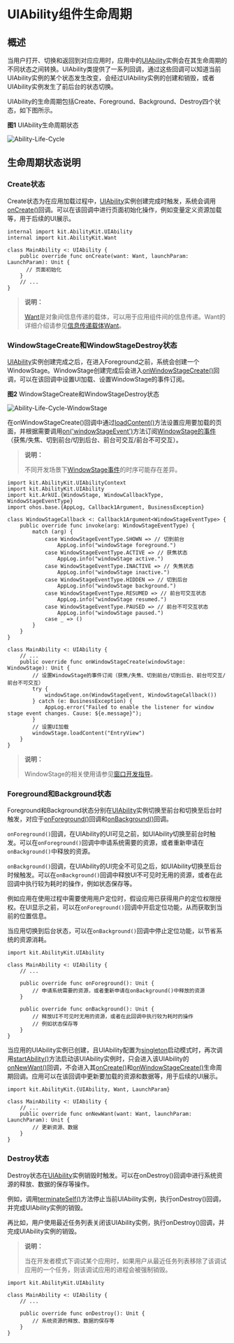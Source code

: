 # UIAbility组件生命周期

## 概述

当用户打开、切换和返回到对应应用时，应用中的[UIAbility](../../../reference/source_zh_cn/AbilityKit/cj-apis-app-ability-ui_ability.md#class-uiability)实例会在其生命周期的不同状态之间转换。UIAbility类提供了一系列回调，通过这些回调可以知道当前UIAbility实例的某个状态发生改变，会经过UIAbility实例的创建和销毁，或者UIAbility实例发生了前后台的状态切换。

UIAbility的生命周期包括Create、Foreground、Background、Destroy四个状态，如下图所示。

**图1** UIAbility生命周期状态

![Ability-Life-Cycle](figures/Ability-Life-Cycle.png)<!-- ToBeReviewd -->

## 生命周期状态说明

### Create状态

Create状态为在应用加载过程中，[UIAbility](../../../reference/source_zh_cn/AbilityKit/cj-apis-app-ability-ui_ability.md#class-uiability)实例创建完成时触发，系统会调用[onCreate()](../../../reference/source_zh_cn/AbilityKit/cj-apis-app-ability-ui_ability.md#func-oncreatewant-launchparam)回调。可以在该回调中进行页面初始化操作，例如变量定义资源加载等，用于后续的UI展示。

<!-- compile -->

```cangjie
internal import kit.AbilityKit.UIAbility
internal import kit.AbilityKit.Want

class MainAbility <: UIAbility {
    public override func onCreate(want: Want, launchParam: LaunchParam): Unit {
      // 页面初始化
    }
    // ...
}
```

> **说明：**
>
> [Want](../../../reference/source_zh_cn/AbilityKit/cj-apis-app-ability-want.md#class-want)是对象间信息传递的载体，可以用于应用组件间的信息传递。Want的详细介绍请参见[信息传递载体Want](cj-want-overview.md)。

### WindowStageCreate和WindowStageDestroy状态

[UIAbility](../../../reference/source_zh_cn/AbilityKit/cj-apis-app-ability-ui_ability.md#class-uiability)实例创建完成之后，在进入Foreground之前，系统会创建一个WindowStage。WindowStage创建完成后会进入[onWindowStageCreate()](../../../reference/source_zh_cn/AbilityKit/cj-apis-app-ability-ui_ability.md#func-onwindowstagecreatewindowstage)回调，可以在该回调中设置UI加载、设置WindowStage的事件订阅。

**图2** WindowStageCreate和WindowStageDestroy状态

![Ability-Life-Cycle-WindowStage](figures/Ability-Life-Cycle-WindowStage.png)<!-- ToBeReviewd -->

在onWindowStageCreate()回调中通过[loadContent()](../../../reference/source_zh_cn/arkui-cj/cj-apis-window.md#class-windowstage)方法设置应用要加载的页面，并根据需要调用[on('windowStageEvent')](../../../reference/source_zh_cn/arkui-cj/cj-apis-window.md#func-onwindowcallbacktype-callback1argumentwindowstageeventtype)方法订阅[WindowStage的事件](../../../reference/source_zh_cn/arkui-cj/cj-apis-window.md#enum-windowstageeventtype)（获焦/失焦、切到前台/切到后台、前台可交互/前台不可交互）。

> **说明：**
>
> 不同开发场景下[WindowStage事件](../../../reference/source_zh_cn/arkui-cj/cj-apis-window.md#enum-windowstageeventtype)的时序可能存在差异。

<!-- compile -->

```cangjie
import kit.AbilityKit.UIAbilityContext
import kit.AbilityKit.UIAbility
import kit.ArkUI.{WindowStage, WindowCallbackType, WindowStageEventType}
import ohos.base.{AppLog, Callback1Argument, BusinessException}

class WindowStageCallback <: Callback1Argument<WindowStageEventType> {
    public override func invoke(arg: WindowStageEventType) {
        match (arg) {
            case WindowStageEventType.SHOWN => // 切到前台
                AppLog.info("windowStage foreground.")
            case WindowStageEventType.ACTIVE => // 获焦状态
                AppLog.info("windowStage active.")
            case WindowStageEventType.INACTIVE => // 失焦状态
                AppLog.info("windowStage inactive.")
            case WindowStageEventType.HIDDEN => // 切到后台
                AppLog.info("windowStage background.")
            case WindowStageEventType.RESUMED => // 前台可交互状态
                AppLog.info("windowStage resumed.")
            case WindowStageEventType.PAUSED => // 前台不可交互状态
                AppLog.info("windowStage paused.")
            case _ => ()
        }
    }
}

class MainAbility <: UIAbility {
    // ...
    public override func onWindowStageCreate(windowStage: WindowStage): Unit {
        // 设置WindowStage的事件订阅（获焦/失焦、切到前台/切到后台、前台可交互/前台不可交互）
        try {
            windowStage.on(WindowStageEvent, WindowStageCallback())
        } catch (e: BusinessException) {
            AppLog.error("Failed to enable the listener for window stage event changes. Cause: ${e.message}");
        }
        // 设置UI加载
        windowStage.loadContent("EntryView")
    }
}
```

> **说明：**
>
> WindowStage的相关使用请参见[窗口开发指导](../../../reference/source_zh_cn/arkui-cj/cj-apis-window.md)。

### Foreground和Background状态

Foreground和Background状态分别在[UIAbility](../../../reference/source_zh_cn/AbilityKit/cj-apis-app-ability-ui_ability.md#class-uiability)实例切换至前台和切换至后台时触发，对应于[onForeground()](../../../reference/source_zh_cn/AbilityKit/cj-apis-app-ability-ui_ability.md#func-onforeground)回调和[onBackground()](../../../reference/source_zh_cn/AbilityKit/cj-apis-app-ability-ui_ability.md#func-onbackground)回调。

`onForeground()`回调，在UIAbility的UI可见之前，如UIAbility切换至前台时触发。可以在`onForeground()`回调中申请系统需要的资源，或者重新申请在`onBackground()`中释放的资源。

`onBackground()`回调，在UIAbility的UI完全不可见之后，如UIAbility切换至后台时候触发。可以在`onBackground()`回调中释放UI不可见时无用的资源，或者在此回调中执行较为耗时的操作，例如状态保存等。

例如应用在使用过程中需要使用用户定位时，假设应用已获得用户的定位权限授权。在UI显示之前，可以在`onForeground()`回调中开启定位功能，从而获取到当前的位置信息。

当应用切换到后台状态，可以在`onBackground()`回调中停止定位功能，以节省系统的资源消耗。

<!-- compile -->

```cangjie
import kit.AbilityKit.UIAbility

class MainAbility <: UIAbility {
    // ...

    public override func onForeground(): Unit {
        // 申请系统需要的资源，或者重新申请在onBackground()中释放的资源
    }

    public override func onBackground(): Unit {
        // 释放UI不可见时无用的资源，或者在此回调中执行较为耗时的操作
        // 例如状态保存等
    }
}
```

当应用的UIAbility实例已创建，且UIAbility配置为[singleton](cj-uiability-launch-type.md#singleton启动模式)启动模式时，再次调用[startAbility()](../../../reference/source_zh_cn/AbilityKit/cj-apis-app-ability-ui_ability.md#func-startabilityforresultwant-asynccallbackabilityresult)方法启动该UIAbility实例时，只会进入该UIAbility的[onNewWant()](../../../reference/source_zh_cn/AbilityKit/cj-apis-app-ability-ui_ability.md#func-onnewwantwant-launchparam)回调，不会进入其[onCreate()](../../../reference/source_zh_cn/AbilityKit/cj-apis-app-ability-ui_ability.md#func-oncreatewant-launchparam)和[onWindowStageCreate()](../../../reference/source_zh_cn/AbilityKit/cj-apis-app-ability-ui_ability.md#func-onwindowstagecreatewindowstage)生命周期回调。应用可以在该回调中更新要加载的资源和数据等，用于后续的UI展示。

<!-- compile -->

```cangjie
import kit.AbilityKit.{UIAbility, Want, LaunchParam}

class MainAbility <: UIAbility {
    // ...
    public override func onNewWant(want: Want, launchParam: LaunchParam): Unit {
        // 更新资源、数据
    }
}
```

### Destroy状态

Destroy状态在[UIAbility](../../../reference/source_zh_cn/AbilityKit/cj-apis-app-ability-ui_ability.md#class-uiability)实例销毁时触发。可以在onDestroy()回调中进行系统资源的释放、数据的保存等操作。

例如，调用[terminateSelf()](../../../reference/source_zh_cn/AbilityKit/cj-apis-app-ability-ui_ability.md#func-terminateself)方法停止当前UIAbility实例，执行onDestroy()回调，并完成UIAbility实例的销毁。

<!--RP1-->
再比如，用户使用最近任务列表关闭该UIAbility实例，执行onDestroy()回调，并完成UIAbility实例的销毁。

> **说明：**
>
> 当在开发者模式下调试某个应用时，如果用户从最近任务列表移除了该调试应用的一个任务，则该调试应用的进程会被强制销毁。

<!--RP1End-->

<!-- compile -->

```cangjie
import kit.AbilityKit.UIAbility

class MainAbility <: UIAbility {
    // ...

    public override func onDestroy(): Unit {
        // 系统资源的释放、数据的保存等
    }
}
```
